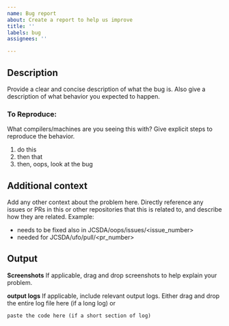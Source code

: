 ```yaml
---
name: Bug report
about: Create a report to help us improve
title: ''
labels: bug
assignees: ''

---
```


## Description
Provide a clear and concise description of what the bug is.
Also give a description of what behavior you expected to happen.


### To Reproduce:
What compilers/machines are you seeing this with?
Give explicit steps to reproduce the behavior.
1. do this
2. then that
3. then, oops, look at the bug


## Additional context
Add any other context about the problem here.
Directly reference any issues or PRs in this or other repositories that this is related to, and describe how they are related. Example:
- needs to be fixed also in JCSDA/oops/issues/<issue_number>
- needed for JCSDA/ufo/pull/<pr_number>


## Output

**Screenshots**
If applicable, drag and drop screenshots to help explain your problem.

**output logs**
If applicable, include relevant output logs. 
Either drag and drop the entire log file here (if a long log) or 

```
paste the code here (if a short section of log)
```
